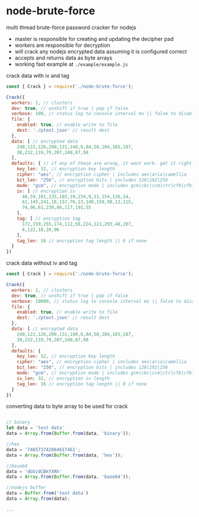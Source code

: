 # node-brute-force
multi thread brute-force password cracker for nodejs

* master is responsible for creating and updating the decipher pad
* workers are responsible for decryption
* will crack any nodejs encrypted data assuming it is configured correct
* accepts and returns data as byte arrays
* working fast example at `./example/example.js`

crack data with iv and tag
```js
const { Crack } = require('./node-brute-force');

Crack({
  workers: 1, // clusters
  dev: true, // unshift if true | pop if false
  verbose: 100, // status log to console interval ms || false to disable
  file: {
    enabled: true, // enable write to file
    dest: './ptext.json' // result dest
  },
  data: [ // encrypted data
    240,122,126,200,131,140,8,84,50,104,165,187,
    38,232,119,79,207,240,87,98
  ],
  defaults: { // if any of these are wrong, it wont work. get it right.
    key_len: 32, // encryption key length
    cipher: "aes", // encryption cipher | includes aes|aria|camellia
    bit_len: "256", // encryption bits | includes 128|192|256
    mode: "gcm", // encryption mode | includes gcm|cbc|ccm|ctr|cfb|cfb1|cfb8|ocb|ofb
    iv: [ // encryption iv
      48,59,101,235,103,19,234,9,51,154,126,14,
      61,145,241,18,157,76,13,148,158,98,13,115,
      74,96,61,230,86,117,191,55
    ],
    tag: [ // encryption tag
      172,159,255,174,112,56,224,121,203,48,207,
      6,122,18,28,96
    ],
    tag_len: 16 // encryption tag length || 0 if none
  }
})


```

crack data without iv and tag
```js
const { Crack } = require('./node-brute-force');

Crack({
  workers: 1, // clusters
  dev: true, // unshift if true | pop if false
  verbose: 10000, // status log to console interval ms || false to disable
  file: {
    enabled: true, // enable write to file
    dest: './ptext.json' // result dest
  },
  data: [ // encrypted data
    240,122,126,200,131,140,8,84,50,104,165,187,
    38,232,119,79,207,240,87,98
  ],
  defaults: {
    key_len: 32, // encryption key length
    cipher: "aes", // encryption cipher | includes aes|aria|camellia
    bit_len: "256", // encryption bits | includes 128|192|256
    mode: "gcm", // encryption mode | includes gcm|cbc|ccm|ctr|cfb|cfb1|cfb8|ocb|ofb
    iv_len: 32, // encryption iv length
    tag_len: 16 // encryption tag length || 0 if none
  }
})


```


converting data to byte array to be used for crack
```js

// binary
let data = 'test data'
data = Array.from(Buffer.from(data, 'binary'));

//hex
data = '746573742064617461';
data = Array.from(Buffer.from(data, 'hex'));

//base64
data = 'dGVzdCBkYXRh'
data = Array.from(Buffer.from(data, 'base64'));

//nodejs buffer
data = Buffer.from('test data')
data = Array.from(data);

...
```
